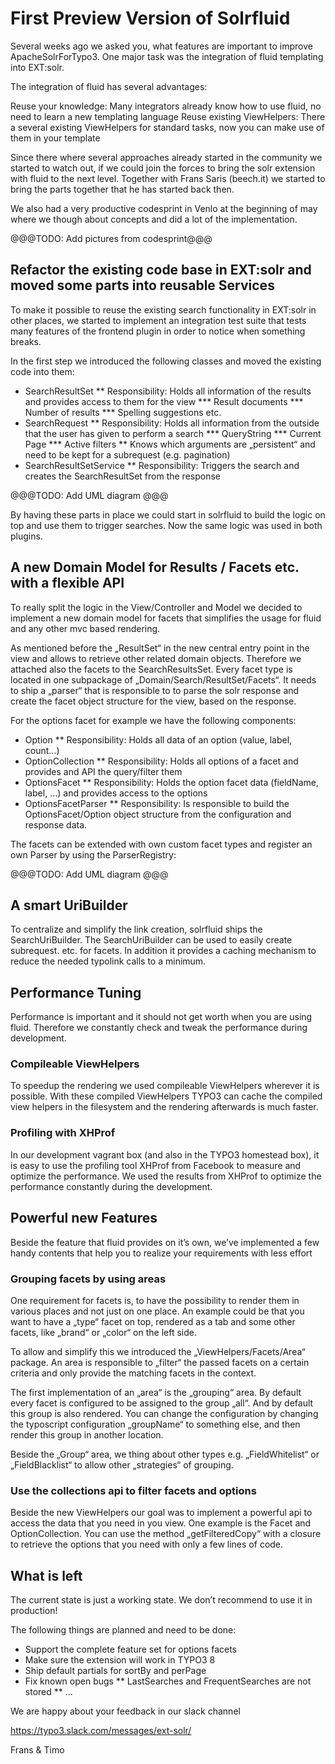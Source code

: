 # First Preview Version of Solrfluid

Several weeks ago we asked you, what features are important to improve ApacheSolrForTypo3. One major task was the integration of fluid templating into EXT:solr.

The integration of fluid has several advantages:

Reuse your knowledge: Many integrators already know how to use fluid, no need to learn a new templating language
Reuse existing ViewHelpers: There a several existing ViewHelpers for standard tasks, now you can make use of them in your template

Since there where several approaches already started in the community we started to watch out, if we could join the forces to bring the solr extension with fluid to the next level. Together with Frans Saris (beech.it) we started to bring the parts together that he has started back then.

We also had a very productive codesprint in Venlo at the beginning of may where we though about concepts and did a lot of the implementation.

@@@TODO: Add pictures from codesprint@@@

## Refactor the existing code base in EXT:solr and moved some parts into reusable Services

To make it possible to reuse the existing search functionality in EXT:solr in other places, we started to implement an integration test suite that tests many features of the frontend plugin in order to
notice when something breaks.

In the first step we introduced the following classes and moved the existing code into them:

* SearchResultSet
** Responsibility: Holds all information of the results and provides access to them for the view
*** Result documents
*** Number of results
*** Spelling suggestions etc.
* SearchRequest
** Responsibility: Holds all information from the outside that the user has given to perform a search
*** QueryString
*** Current Page
*** Active filters
** Knows which arguments are „persistent“ and need to be kept for a subrequest (e.g. pagination)
* SearchResultSetService
** Responsibility: Triggers the search and creates the SearchResultSet from the response

@@@TODO: Add UML diagram @@@

By having these parts in place we could start in solrfluid to build the logic on top and use them to trigger searches. Now the same logic was used in both plugins.

## A new Domain Model for Results / Facets etc. with a flexible API

To really split the logic in the View/Controller and Model we decided to implement a new domain model for facets that simplifies the usage for fluid and any other mvc based rendering.

As mentioned before the „ResultSet“ in the new central entry point in the view and allows to retrieve other related domain objects. Therefore we attached also the facets to the SearchResultsSet.
Every facet type is located in one subpackage of „Domain/Search/ResultSet/Facets“. It needs to ship a „parser“ that is responsible to to parse the solr response and create the facet object structure
for the view, based on the response.

For the options facet for example we have the following components:

* Option
** Responsibility: Holds all data of an option (value, label, count...)
* OptionCollection
** Responsibility: Holds all options of a facet and provides and API the query/filter them
* OptionsFacet
** Responsibility: Holds the option facet data (fieldName, label, …) and provides access to the options
* OptionsFacetParser
** Responsibility: Is responsible to build the OptionsFacet/Option object structure from the configuration and response data.

The facets can be extended with own custom facet types and register an own Parser by using the ParserRegistry:

@@@TODO: Add UML diagram @@@

## A smart UriBuilder

To centralize and simplify the link creation, solrfluid ships the SearchUriBuilder. The SearchUriBuilder can be used to easily create subrequest. etc. for facets.
In addition it provides a caching mechanism to reduce the needed typolink calls to a minimum.

## Performance Tuning

Performance is important and it should not get worth when you are using fluid. Therefore we constantly check and tweak the performance during development.

### Compileable ViewHelpers

To speedup the rendering we used compileable ViewHelpers wherever it is possible. With these compiled ViewHelpers TYPO3 can cache the compiled view helpers in the filesystem and
the rendering afterwards is much faster.

### Profiling with XHProf

In our development vagrant box (and also in the TYPO3 homestead box), it is easy to use the profiling tool XHProf from Facebook to measure and optimize the performance.
We used the results from XHProf to optimize the performance constantly during the development.

## Powerful new Features

Beside the feature that fluid provides on it’s own, we’ve implemented a few handy contents that help you to realize your requirements with less effort

### Grouping facets by using areas

One requirement for facets is, to have the possibility to render them in various places and not just on one place. An example could be that you want to have
a „type“ facet on top, rendered as a tab and some other facets, like „brand“ or „color“ on the left side.

To allow and simplify this we introduced the „ViewHelpers/Facets/Area“ package. An area is responsible to „filter“ the passed facets on a certain criteria and only provide the matching
facets in the context.

The first implementation of an „area“ is the „grouping“ area. By default every facet is configured to be assigned to the group „all“. And by default this group is also rendered.
You can change the configuration by changing the typoscript configuration „groupName“ to something else, and then render this group in another location.

Beside the „Group“ area, we thing about other types e.g. „FieldWhitelist“ or „FieldBlacklist“ to allow other „strategies“ of grouping.

### Use the collections api to filter facets and options

Beside the new ViewHelpers our goal was to implement a powerful api to access the data that you need in you view. One example is the Facet and OptionCollection.
You can use the method „getFilteredCopy“ with a closure to retrieve the options that you need with only a few lines of code.

## What is left

The current state is just a working state. We don’t recommend to use it in production!

The following things are planned and need to be done:

* Support the complete feature set for options facets
* Make sure the extension will work in TYPO3 8
* Ship default partials for sortBy and perPage
* Fix known open bugs
    ** LastSearches and FrequentSearches are not stored
    ** ...

We are happy about your feedback in our slack channel

https://typo3.slack.com/messages/ext-solr/

Frans & Timo